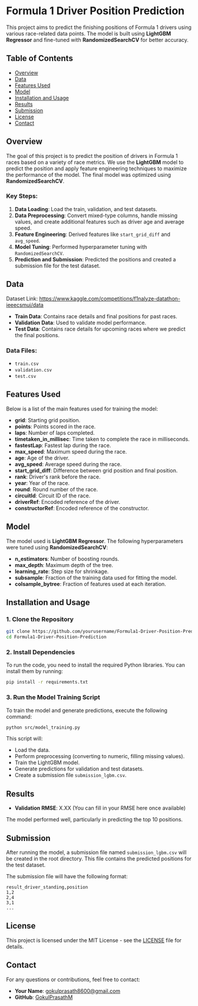 # Formula 1 Driver Position Prediction

This project aims to predict the finishing positions of Formula 1 drivers using various race-related data points. The model is built using **LightGBM Regressor** and fine-tuned with **RandomizedSearchCV** for better accuracy.

## Table of Contents
- [Overview](#overview)
- [Data](#data)
- [Features Used](#features-used)
- [Model](#model)
- [Installation and Usage](#installation-and-usage)
- [Results](#results)
- [Submission](#submission)
- [License](#license)
- [Contact](#contact)

## Overview

The goal of this project is to predict the position of drivers in Formula 1 races based on a variety of race metrics. We use the **LightGBM** model to predict the position and apply feature engineering techniques to maximize the performance of the model. The final model was optimized using **RandomizedSearchCV**.

### Key Steps:
1. **Data Loading**: Load the train, validation, and test datasets.
2. **Data Preprocessing**: Convert mixed-type columns, handle missing values, and create additional features such as driver age and average speed.
3. **Feature Engineering**: Derived features like `start_grid_diff` and `avg_speed`.
4. **Model Tuning**: Performed hyperparameter tuning with `RandomizedSearchCV`.
5. **Prediction and Submission**: Predicted the positions and created a submission file for the test dataset.

## Data
  Dataset Link: https://www.kaggle.com/competitions/f1nalyze-datathon-ieeecsmuj/data
- **Train Data**: Contains race details and final positions for past races.
- **Validation Data**: Used to validate model performance.
- **Test Data**: Contains race details for upcoming races where we predict the final positions.

### Data Files:
- `train.csv`
- `validation.csv`
- `test.csv`

## Features Used

Below is a list of the main features used for training the model:

- **grid**: Starting grid position.
- **points**: Points scored in the race.
- **laps**: Number of laps completed.
- **timetaken_in_millisec**: Time taken to complete the race in milliseconds.
- **fastestLap**: Fastest lap during the race.
- **max_speed**: Maximum speed during the race.
- **age**: Age of the driver.
- **avg_speed**: Average speed during the race.
- **start_grid_diff**: Difference between grid position and final position.
- **rank**: Driver's rank before the race.
- **year**: Year of the race.
- **round**: Round number of the race.
- **circuitId**: Circuit ID of the race.
- **driverRef**: Encoded reference of the driver.
- **constructorRef**: Encoded reference of the constructor.

## Model

The model used is **LightGBM Regressor**. The following hyperparameters were tuned using **RandomizedSearchCV**:

- **n_estimators**: Number of boosting rounds.
- **max_depth**: Maximum depth of the tree.
- **learning_rate**: Step size for shrinkage.
- **subsample**: Fraction of the training data used for fitting the model.
- **colsample_bytree**: Fraction of features used at each iteration.

## Installation and Usage

### 1. Clone the Repository

```bash
git clone https://github.com/yourusername/Formula1-Driver-Position-Prediction.git
cd Formula1-Driver-Position-Prediction
```

### 2. Install Dependencies

To run the code, you need to install the required Python libraries. You can install them by running:

```bash
pip install -r requirements.txt
```

### 3. Run the Model Training Script

To train the model and generate predictions, execute the following command:

```bash
python src/model_training.py
```

This script will:
- Load the data.
- Perform preprocessing (converting to numeric, filling missing values).
- Train the LightGBM model.
- Generate predictions for validation and test datasets.
- Create a submission file `submission_lgbm.csv`.

## Results

- **Validation RMSE**: X.XX (You can fill in your RMSE here once available)

The model performed well, particularly in predicting the top 10 positions.

## Submission

After running the model, a submission file named `submission_lgbm.csv` will be created in the root directory. This file contains the predicted positions for the test dataset.

The submission file will have the following format:

```csv
result_driver_standing,position
1,2
2,4
3,1
...
```

## License

This project is licensed under the MIT License - see the [LICENSE](LICENSE) file for details.

## Contact

For any questions or contributions, feel free to contact:

- **Your Name**: [gokulprasath8600@gmail.com](mailto:gokulprasath8600@gmail.com)
- **GitHub**: [GokulPrasathM](https://github.com/GokulPrasathM)
